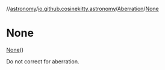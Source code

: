 //[astronomy](../../../../index.md)/[io.github.cosinekitty.astronomy](../../index.md)/[Aberration](../index.md)/[None](index.md)

# None

[None](index.md)()

Do not correct for aberration.


